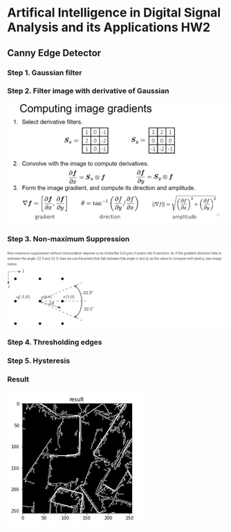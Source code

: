 # Artifical Intelligence in Digital Signal Analysis and its Applications HW2

## Canny Edge Detector
### Step 1. Gaussian filter
### Step 2. Filter image with derivative of Gaussian
![image](img/computing_image_gradient.jpg)
### Step 3. Non-maximum Suppression
![image](img/non_maximum_supression.jpg)
### Step 4. Thresholding edges
### Step 5. Hysteresis
### Result
![image](img/result.jpg)
